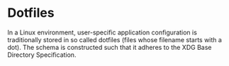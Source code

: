 # Dotfiles

In a Linux environment, user-specific application configuration is traditionally stored in so called dotfiles (files whose filename starts with a dot). The schema is constructed such that it adheres to the XDG Base Directory Specification.
